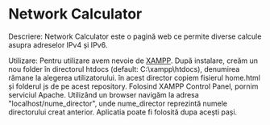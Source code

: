 # Network Calculator

Descriere:
  Network Calculator este o pagină web ce permite diverse calcule asupra adreselor IPv4 și IPv6.
  
Utilizare:
  Pentru utilizare avem nevoie de [XAMPP](https://www.apachefriends.org/ro/download.html). După instalare, creăm un nou folder în directorul htdocs (default: C:\xampp\htdocs), denumirea rămane la alegerea utilizatorului. în acest director copiem fisierul home.html și folderul js de pe acest repository. Folosind XAMPP Control Panel, pornim serviciul Apache. Utilizând un browser navigăm la adresa "localhost/nume_director", unde nume_director reprezintă numele directorului creat anterior. Aplicatia poate fi folosită dupa acești pași.
